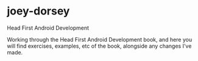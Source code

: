 # joey-dorsey
Head First Android Development

Working through the Head First Android Development book, and here you will find exercises, examples, etc of the book, alongside any changes I've made. 
